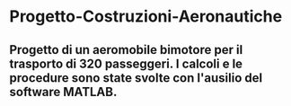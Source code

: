 # Progetto-Costruzioni-Aeronautiche
## Progetto di un aeromobile bimotore per il trasporto di 320 passeggeri. I calcoli e le procedure sono state svolte con l'ausilio del software MATLAB.
